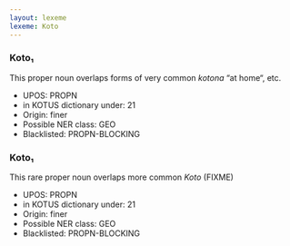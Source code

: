 ```yaml
---
layout: lexeme
lexeme: Koto
---
```


###  Koto₁

This proper noun overlaps forms of very common *kotona* “at home“, etc.
* UPOS:  PROPN
* in KOTUS dictionary under:  21
* Origin:  finer
* Possible NER class:  GEO
* Blacklisted:  PROPN-BLOCKING


###  Koto₁

This rare proper noun overlaps more common *Koto* (FIXME)
* UPOS:  PROPN
* in KOTUS dictionary under:  21
* Origin:  finer
* Possible NER class:  GEO
* Blacklisted:  PROPN-BLOCKING

